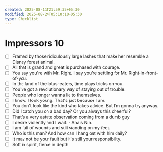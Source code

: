 ```yaml
---
created: 2025-08-11T21:59:35+05:30
modified: 2025-08-24T05:10:10+05:30
type: Checklist
---
```


# Impressors 10

- [ ] Framed by those ridiculously large lashes that make her resemble a Disney forest animal.
- [ ] All that is grand and great is purchased with courage.
- [ ] You say you're with Mr. Right. I say you're settling for Mr. Right-in-front-of-you.
- [ ] In the land of the lotus-eaters, time plays tricks on you.
- [ ] You've got a revolutionary way of staying out of trouble.
- [ ] People who longer wanna lie to themselves.
- [ ] I know. I look young. That's just because I am.
- [ ] You don't look like the kind who takes advice. But I'm gonna try anyway.
- [ ] Did I catch you on a bad day? Or you always this cheerful?
- [ ] That's a very astute observation coming from a dumb guy
- [ ] I desire violently and I wait. - Anais Nin.
- [ ] I am full of wounds and still standing on my feet.
- [ ] Who is this man? And how can I hang out with him daily?
- [ ] It may not be your fault but it's still your responsibility.
- [ ] Soft in spirit, fierce in depth
